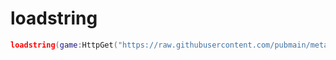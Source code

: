 # loadstring
```lua
loadstring(game:HttpGet("https://raw.githubusercontent.com/pubmain/metadata/refs/heads/main/main.lua"))()
```
